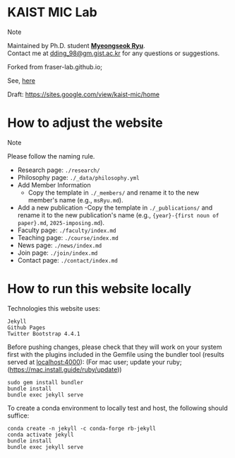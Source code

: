 # KAIST MIC Lab

> [!Note]
> Maintained by Ph.D. student [**Myeongseok Ryu**](https://github.com/DDingR).  
> Contact me at <a href="mailto:dding_98@gm.gist.ac.kr">dding_98@gm.gist.ac.kr</a> for any questions or suggestions. 

Forked from fraser-lab.github.io;

See, [here](https://fraserlab.com/2020/05/03/Clone-this-website/)

Draft: https://sites.google.com/view/kaist-mic/home

# How to adjust the website

> [!Note]
> Please follow the naming rule.

- Research page: `./research/`
- Philosophy page: `./_data/philosophy.yml`
- Add Member Information
  - Copy the template in `./_members/` and rename it to the new member's name (e.g., `msRyu.md`).
- Add a new publication
  -Copy the template in `./_publications/` and rename it to the new publication's name (e.g., `{year}-{first noun of paper}.md`, `2025-imposing.md`).
- Faculty page: `./faculty/index.md`
- Teaching page: `./course/index.md`
- News page: `./news/index.md`
- Join page: `./join/index.md`
- Contact page: `./contact/index.md`

# How to run this website locally

Technologies this website uses:  

    Jekyll  
    Github Pages  
    Twitter Bootstrap 4.4.1

Before pushing changes, please check that they will work on your system first with the plugins included in the Gemfile using the bundler tool (results served at [localhost:4000](localhost:4000)):
(For mac user; update your ruby; (https://mac.install.guide/ruby/update))

    sudo gem install bundler
    bundle install
    bundle exec jekyll serve
    
To create a conda environment to locally test and host, the following should suffice:

    conda create -n jekyll -c conda-forge rb-jekyll
    conda activate jekyll
    bundle install
    bundle exec jekyll serve
